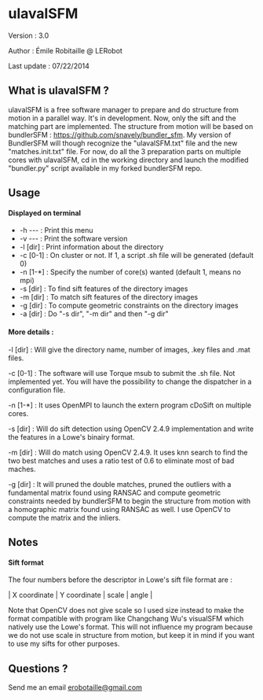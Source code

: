 ulavalSFM
=========

Version : 3.0

Author : Émile Robitaille @ LERobot

Last update : 07/22/2014

What is ulavalSFM ?
-------------------

ulavalSFM is a free software manager to prepare and do structure from motion in a parallel way. It's in development. Now, only the sift and the matching part are implemented. The structure from motion will be based on bundlerSFM : https://github.com/snavely/bundler_sfm. My version of BundlerSFM will though recognize the "ulavalSFM.txt" file and the new "matches.init.txt" file. For now, do all the 3 preparation parts on multiple cores with ulavalSFM, cd in the working directory and launch the modified "bundler.py" script available in my forked bundlerSFM repo.   

Usage
-----

#### Displayed on terminal

* -h  ---      : Print this menu
* -v  ---      : Print the software version
* -l [dir]     : Print information about the directory
* -c [0-1]     : On cluster or not. If 1, a script .sh file will be generated (default 0)
* -n [1-*]     : Specify the number of core(s) wanted (default 1, means no mpi)
* -s [dir]     : To find sift features of the directory images
* -m [dir]     : To match sift features of the directory images
* -g [dir]     : To compute geometric constraints on the directory images
* -a [dir]     : Do "-s dir", "-m dir" and then "-g dir"

#### More details :

-l [dir] : Will give the directory name, number of images, .key files and .mat files.

-c [0-1] : The software will use Torque msub to submit the .sh file. Not implemented yet. You will have the possibility to change the dispatcher in a configuration file.

-n [1-*] : It uses OpenMPI to launch the extern program cDoSift on multiple cores.

-s [dir] : Will do sift detection using OpenCV 2.4.9 implementation and write the features in a Lowe's binairy format.

-m [dir] : Will do match using OpenCV 2.4.9. It uses knn search to find the two best matches and uses a ratio test of 0.6 to eliminate most of bad maches.

-g [dir] : It will pruned the double matches, pruned the outliers with a fundamental matrix found using RANSAC and compute geometric constraints needed by bundlerSFM to begin the structure from motion with a homographic matrix found using RANSAC as well. I use OpenCV to compute the matrix and the inliers.

Notes
-----

#### Sift format

The four numbers before the descriptor in Lowe's sift file format are : 

| X coordinate | Y coordinate | scale | angle |

Note that OpenCV does not give scale so I used size instead to make the format compatible with program like Changchang Wu's visualSFM which natively use the Lowe's format. This will not influence my program because we do not use scale in structure from motion, but keep it in mind if you want to use my sifts for other purposes. 

Questions ? 
-----------

Send me an email
erobotaille@gmail.com









